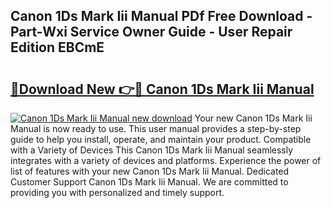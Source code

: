 ## Canon 1Ds Mark Iii Manual PDf Free Download - Part-Wxi Service Owner Guide - User Repair Edition EBCmE

# <h2><a href="http://cf17997.oget.top/?id=Canon+1Ds+Mark+Iii+Manual">🔗Download New 👉🔴 Canon 1Ds Mark Iii Manual</a></h2>

[![Canon 1Ds Mark Iii Manual new download](https://i.imgur.com/5g1atiW.png)](http://cf17997.oget.top/?id=Canon+1Ds+Mark+Iii+Manual)
Your new Canon 1Ds Mark Iii Manual is now ready to use. This user manual provides a step-by-step guide to help you install, operate, and maintain your product. Compatible with a Variety of Devices This Canon 1Ds Mark Iii Manual seamlessly integrates with a variety of devices and platforms. Experience the power of list of features with your new Canon 1Ds Mark Iii Manual. Dedicated Customer Support Canon 1Ds Mark Iii Manual. We are committed to providing you with personalized and timely support.
